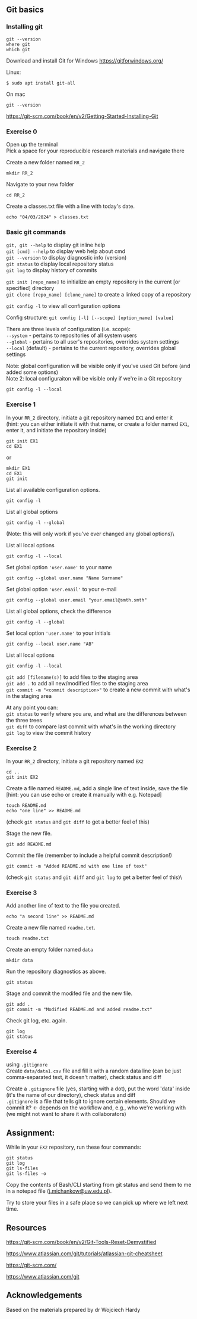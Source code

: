 
## Git basics

### Installing git
```
git --version
where git
which git
```
Download and install Git for Windows https://gitforwindows.org/

Linux:
```
$ sudo apt install git-all
```
On mac
```
git --version
```

https://git-scm.com/book/en/v2/Getting-Started-Installing-Git


### Exercise 0

Open up the terminal\
Pick a space for your reproducible research materials and navigate there



Create a new folder named `RR_2`
```
mkdir RR_2
```

Navigate to your new folder
```
cd RR_2
```

Create a classes.txt file with a line with today's date.
```
echo "04/03/2024" > classes.txt
```
### Basic git commands

`git, git --help` to display git inline help\
`git [cmd] --help` to display web help about cmd\
`git --version` to display diagnostic info (version)\
`git status` to display local repository status\
`git log` to display history of commits

`git init [repo_name]` to initialize an empty repository in the current [or specified] directory\
`git clone [repo_name] [clone_name]` to create a linked copy of a repository

`git config -l` to view all configuration options

Config structure: `git config [-l] [--scope] [option_name] [value]`

There are three levels of configuration (i.e. scope):\
`--system` - pertains to repositories of all system users\
`--global` - pertains to all user's repositories, overrides system settings\
`--local` (default) - pertains to the current repository, overrides global settings

Note: global configuration will be visible only if you've used Git before (and added some options)\
Note 2: local configuraiton will be visible only if we're in a Git repository

```
git config -l --local
```
### Exercise 1

In your `RR_2` directory, initiate a git repository named `EX1` and enter it\
(hint: you can either initiate it with that name, or create a folder named `EX1`, enter it, and initiate the repository inside)
```
git init EX1
cd EX1
```
or
```
mkdir EX1
cd EX1
git init
```
List all available configuration options.
```
git config -l
```
List all global options
```
git config -l --global
```
(Note: this will only work if you've ever changed any global options)\

List all local options
```
git config -l --local
```
Set global option `'user.name'` to your name
```
git config --global user.name "Name Surname"
```
Set global option `'user.email'` to your e-mail
```
git config --global user.email "your.email@smth.smth"
```
List all global options, check the difference
```
git config -l --global
```
Set local option `'user.name'` to your initials
```
git config --local user.name "AB"
```
List all local options
```
git config -l --local
```

`git add [filename(s)]` to add files to the staging area\
`git add .` to add all new/modified files to the staging area\
`git commit -m "<commit description>"` to create a new commit with what's in the staging area

At any point you can:\
`git status` to verify where you are, and what are the differences between the three trees\
`git diff` to compare last commit with what's in the working directory\
`git log` to view the commit history

### Exercise 2

In your `RR_2` directory, initiate a git repository named `EX2`
```
cd ..
git init EX2
```
Create a file named `README.md`, add a single line of text inside, save the file [hint: you can use echo or create it manually with e.g. Notepad]
```
touch README.md
echo "one line" >> README.md
```
(check `git status` and `git diff` to get a better feel of this)

Stage the new file.
```
git add README.md
```
Commit the file (remember to include a helpful commit description!)
```
git commit -m "Added README.md with one line of text"
```
(check `git status` and `git diff` and `git log` to get a better feel of this)\

### Exercise 3

Add another line of text to the file you created.
```
echo "a second line" >> README.md
```
Create a new file named `readme.txt`.
```
touch readme.txt
```
Create an empty folder named `data`
```
mkdir data
```
Run the repository diagnostics as above.
```
git status
```
Stage and commit the modifed file and the new file.
```
git add .
git commit -m "Modified README.md and added readme.txt"
```
Check git log, etc. again.
```
git log
git status
```
### Exercise 4

using `.gitignore`\
Create `data/data1.csv` file and fill it with a random data line (can be just comma-separated text, it doesn't matter), check status and diff

Create a `.gitignore` file (yes, starting with a dot), put the word 'data' inside (it's the name of our directory), check status and diff\
`.gitignore` is a file that tells git to ignore certain elements. Should we commit it? <- depends on the workflow and, e.g., who we're working with (we might not want to share it with collaborators)



## Assignment:
While in your `EX2` repository, run these four commands:
```
git status
git log
git ls-files
git ls-files -o
```
Copy the contents of Bash/CLI starting from git status and send them to me in a notepad file (j.michankow@uw.edu.pl).

Try to store your files in a safe place so we can pick up where we left next time.

## Resources

https://git-scm.com/book/en/v2/Git-Tools-Reset-Demystified

https://www.atlassian.com/git/tutorials/atlassian-git-cheatsheet

https://git-scm.com/

https://www.atlassian.com/git

## Acknowledgements
Based on the materials prepared by dr Wojciech Hardy

